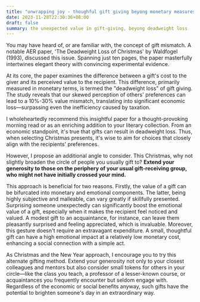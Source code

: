```yaml
---
title: "unwrapping joy - thoughful gift giving beyong monetary measures"
date: 2023-11-28T22:30:36+08:00
draft: false
summary: the unexpected value in gift-giving, beyong deadweight loss
---
```


You may have heard of, or are familiar with, the concept of gift mismatch. A notable AER paper, 'The Deadweight Loss of Christmas' by Waldfogel (1993), discussed this issue. Spanning just ten pages, the paper masterfully intertwines elegant theory with convincing experimental evidence.

At its core, the paper examines the difference between a gift's cost to the giver and its perceived value to the recipient. This difference, primarily measured in monetary terms, is termed the "deadweight loss" of gift giving. The study reveals that our skewed perception of others' preferences can lead to a 10%-30% value mismatch, translating into significant economic loss—surpassing even the inefficiency caused by taxation.

I wholeheartedly recommend this insightful paper for a thought-provoking morning read or as an enriching addition to your literary collection. From an economic standpoint, it's true that gifts can result in deadweight loss. Thus, when selecting Christmas presents, it's wise to aim for choices that closely align with the recipients' preferences. 

However, I propose an additional angle to consider. This Christmas, why not slightly broaden the circle of people you usually gift to? **Extend your generosity to those on the periphery of your usual gift-receiving group, who might not have initially crossed your mind.**

This approach is beneficial for two reasons. Firstly, the value of a gift can be bifurcated into monetary and emotional components. The latter, being highly subjective and malleable, can vary greatly if skillfully presented. Surprising someone unexpectedly can significantly boost the emotional value of a gift, especially when it makes the recipient feel noticed and valued. A modest gift to an acquaintance, for instance, can leave them pleasantly surprised and feeling appreciated, which is invaluable. Moreover, this gesture doesn't require an extravagant expenditure. A small, thoughtful gift can have a high emotional impact at a relatively low monetary cost, enhancing a social connection with a simple act.

As Christmas and the New Year approach, I encourage you to try this alternate gifting method. Extend your generosity not only to your closest colleagues and mentors but also consider small tokens for others in your circle—like the class you teach, a professor of a lesser-known course, or acquaintances you frequently encounter but seldom engage with. Regardless of the economic or social benefits anyway, such gifts have the potential to brighten someone's day in an extraordinary way.
